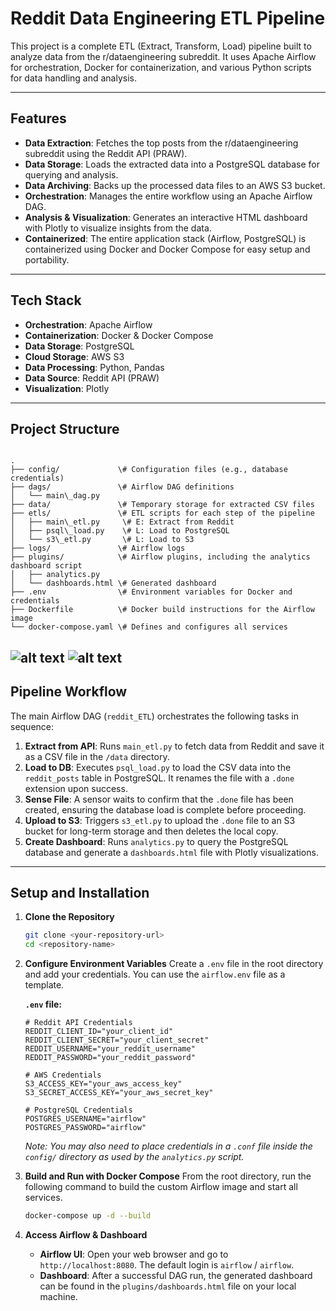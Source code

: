 
# Reddit Data Engineering ETL Pipeline 

This project is a complete ETL (Extract, Transform, Load) pipeline built to analyze data from the r/dataengineering subreddit. It uses Apache Airflow for orchestration, Docker for containerization, and various Python scripts for data handling and analysis.

---

##  Features

* **Data Extraction**: Fetches the top posts from the r/dataengineering subreddit using the Reddit API (PRAW).
* **Data Storage**: Loads the extracted data into a PostgreSQL database for querying and analysis.
* **Data Archiving**: Backs up the processed data files to an AWS S3 bucket.
* **Orchestration**: Manages the entire workflow using an Apache Airflow DAG.
* **Analysis & Visualization**: Generates an interactive HTML dashboard with Plotly to visualize insights from the data.
* **Containerized**: The entire application stack (Airflow, PostgreSQL) is containerized using Docker and Docker Compose for easy setup and portability.

---

##  Tech Stack

* **Orchestration**: Apache Airflow
* **Containerization**: Docker & Docker Compose
* **Data Storage**: PostgreSQL
* **Cloud Storage**: AWS S3
* **Data Processing**: Python, Pandas
* **Data Source**: Reddit API (PRAW)
* **Visualization**: Plotly

---

## Project Structure

```

.
├── config/             \# Configuration files (e.g., database credentials)
├── dags/               \# Airflow DAG definitions
│   └── main\_dag.py
├── data/               \# Temporary storage for extracted CSV files
├── etls/               \# ETL scripts for each step of the pipeline
│   ├── main\_etl.py     \# E: Extract from Reddit
│   ├── psql\_load.py    \# L: Load to PostgreSQL
│   └── s3\_etl.py       \# L: Load to S3
├── logs/               \# Airflow logs
├── plugins/            \# Airflow plugins, including the analytics dashboard script
│   ├── analytics.py
│   └── dashboards.html \# Generated dashboard
├── .env                \# Environment variables for Docker and credentials
├── Dockerfile          \# Docker build instructions for the Airflow image
└── docker-compose.yaml \# Defines and configures all services

````


![alt text](images/image.png)
![alt text](images/image%20copy.png)
---

##  Pipeline Workflow

The main Airflow DAG (`reddit_ETL`) orchestrates the following tasks in sequence:

1.  **Extract from API**: Runs `main_etl.py` to fetch data from Reddit and save it as a CSV file in the `/data` directory.
2.  **Load to DB**: Executes `psql_load.py` to load the CSV data into the `reddit_posts` table in PostgreSQL. It renames the file with a `.done` extension upon success.
3.  **Sense File**: A sensor waits to confirm that the `.done` file has been created, ensuring the database load is complete before proceeding.
4.  **Upload to S3**: Triggers `s3_etl.py` to upload the `.done` file to an S3 bucket for long-term storage and then deletes the local copy.
5.  **Create Dashboard**: Runs `analytics.py` to query the PostgreSQL database and generate a `dashboards.html` file with Plotly visualizations.

---

## Setup and Installation

1.  **Clone the Repository**
    ```bash
    git clone <your-repository-url>
    cd <repository-name>
    ```

2.  **Configure Environment Variables**
    Create a `.env` file in the root directory and add your credentials. You can use the `airflow.env` file as a template.

    **`.env` file:**
    ```env
    # Reddit API Credentials
    REDDIT_CLIENT_ID="your_client_id"
    REDDIT_CLIENT_SECRET="your_client_secret"
    REDDIT_USERNAME="your_reddit_username"
    REDDIT_PASSWORD="your_reddit_password"

    # AWS Credentials
    S3_ACCESS_KEY="your_aws_access_key"
    S3_SECRET_ACCESS_KEY="your_aws_secret_key"

    # PostgreSQL Credentials
    POSTGRES_USERNAME="airflow"
    POSTGRES_PASSWORD="airflow"
    ```
    *Note: You may also need to place credentials in a `.conf` file inside the `config/` directory as used by the `analytics.py` script.*

3.  **Build and Run with Docker Compose**
    From the root directory, run the following command to build the custom Airflow image and start all services.

    ```bash
    docker-compose up -d --build
    ```

4.  **Access Airflow & Dashboard**
    * **Airflow UI**: Open your web browser and go to `http://localhost:8080`. The default login is `airflow` / `airflow`.
    * **Dashboard**: After a successful DAG run, the generated dashboard can be found in the `plugins/dashboards.html` file on your local machine.